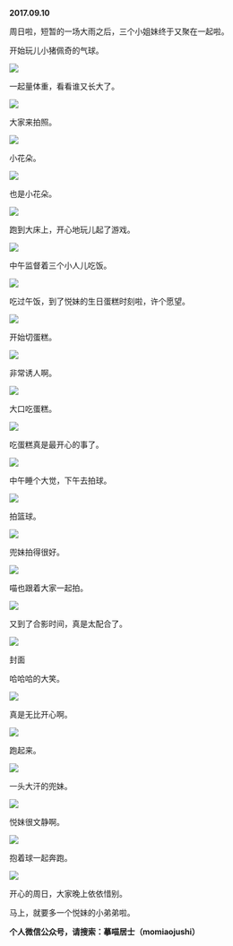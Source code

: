 
          
            
**2017.09.10**

周日啦，短暂的一场大雨之后，三个小姐妹终于又聚在一起啦。

开始玩儿小猪佩奇的气球。




![](//upload-images.jianshu.io/upload_images/51001-784eb6be89ce61f2.jpg)




一起量体重，看看谁又长大了。




![](//upload-images.jianshu.io/upload_images/51001-e5d077386f09e273.jpg)




大家来拍照。




![](//upload-images.jianshu.io/upload_images/51001-01f2f34ccc2c3f68.jpg)




小花朵。




![](//upload-images.jianshu.io/upload_images/51001-9932616565d9d16c.jpg)




也是小花朵。




![](//upload-images.jianshu.io/upload_images/51001-134511f99b24e5c3.jpg)




跑到大床上，开心地玩儿起了游戏。




![](//upload-images.jianshu.io/upload_images/51001-5950f03fa4e45ca6.jpg)




中午监督着三个小人儿吃饭。




![](//upload-images.jianshu.io/upload_images/51001-3d76bca8d992ef70.jpg)




吃过午饭，到了悦妹的生日蛋糕时刻啦，许个愿望。




![](//upload-images.jianshu.io/upload_images/51001-1dcafadd8c0f7569.jpg)




开始切蛋糕。




![](//upload-images.jianshu.io/upload_images/51001-42f1b1b405c3487a.jpg)




非常诱人啊。




![](//upload-images.jianshu.io/upload_images/51001-5cc49e4c8a247852.jpg)




大口吃蛋糕。




![](//upload-images.jianshu.io/upload_images/51001-e6f3e7c2423f88c6.jpg)




吃蛋糕真是最开心的事了。




![](//upload-images.jianshu.io/upload_images/51001-32bdefd825a5d6f7.jpg)




中午睡个大觉，下午去拍球。




![](//upload-images.jianshu.io/upload_images/51001-11173b941e1ce215.jpg)




拍篮球。




![](//upload-images.jianshu.io/upload_images/51001-406a5a63494df491.jpg)




兜妹拍得很好。




![](//upload-images.jianshu.io/upload_images/51001-fdb5c40c7334c778.jpg)




喵也跟着大家一起拍。




![](//upload-images.jianshu.io/upload_images/51001-98ab986af67fbd6c.jpg)




又到了合影时间，真是太配合了。




![](//upload-images.jianshu.io/upload_images/51001-9c2112fb57c539cf.jpg)

封面


哈哈哈的大笑。




![](//upload-images.jianshu.io/upload_images/51001-ead0f9672331db92.jpg)




真是无比开心啊。




![](//upload-images.jianshu.io/upload_images/51001-aa4c44bfbfb8ba66.jpg)




跑起来。




![](//upload-images.jianshu.io/upload_images/51001-166af4957f1c7e24.jpg)




一头大汗的兜妹。




![](//upload-images.jianshu.io/upload_images/51001-ad7f05b8a0f350d0.jpg)




悦妹很文静啊。




![](//upload-images.jianshu.io/upload_images/51001-8a85cb476a40ecde.jpg)




抱着球一起奔跑。




![](//upload-images.jianshu.io/upload_images/51001-19ee518acdfce235.jpg)




开心的周日，大家晚上依依惜别。

马上，就要多一个悦妹的小弟弟啦。


**个人微信公众号，请搜索：摹喵居士（momiaojushi）**

          
        